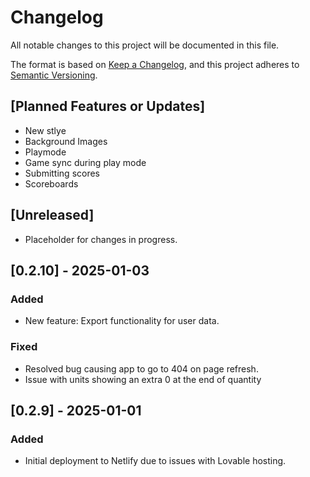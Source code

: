 # Changelog

All notable changes to this project will be documented in this file.

The format is based on [Keep a Changelog](https://keepachangelog.com/), and this project adheres to [Semantic Versioning](https://semver.org/).
## [Planned Features or Updates] 
- New stlye
- Background Images
- Playmode
- Game sync during play mode
- Submitting scores 
- Scoreboards
## [Unreleased]
- Placeholder for changes in progress.

## [0.2.10] - 2025-01-03
### Added
- New feature: Export functionality for user data.

### Fixed
- Resolved bug causing app to go to 404 on page refresh.
- Issue with units showing an extra 0 at the end of quantity

## [0.2.9] - 2025-01-01
### Added
- Initial deployment to Netlify due to issues with Lovable hosting.
